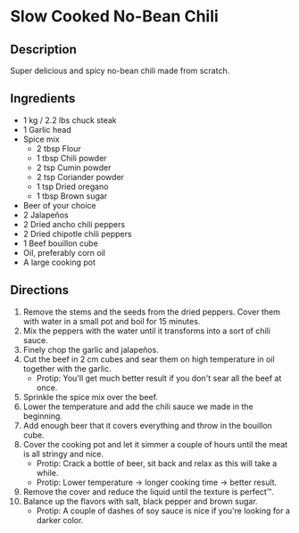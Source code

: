 Slow Cooked No-Bean Chili
===

## Description

Super delicious and spicy no-bean chili made from scratch.

## Ingredients
* 1 kg / 2.2 lbs chuck steak
* 1 Garlic head
* Spice mix
    * 2 tbsp Flour
    * 1 tbsp Chili powder
    * 2 tsp Cumin powder
    * 2 tsp Coriander powder
    * 1 tsp Dried oregano
    * 1 tbsp Brown sugar
* Beer of your choice
* 2 Jalapeños
* 2 Dried ancho chili peppers
* 2 Dried chipotle chili peppers
* 1 Beef bouillon cube
* Oil, preferably corn oil
* A large cooking pot

## Directions

1. Remove the stems and the seeds from the dried peppers. Cover them with water in a small pot and boil for 15 minutes.
1. Mix the peppers with the water until it transforms into a sort of chili sauce.
1. Finely chop the garlic and jalapeños.
1. Cut the beef in 2 cm cubes and sear them on high temperature in oil together with the garlic.
    * Protip: You'll get much better result if you don't sear all the beef at once.
1. Sprinkle the spice mix over the beef.
1. Lower the temperature and add the chili sauce we made in the beginning.
1. Add enough beer that it covers everything and throw in the bouillon cube.
1. Cover the cooking pot and let it simmer a couple of hours until the meat is all stringy and nice.
    * Protip: Crack a bottle of beer, sit back and relax as this will take a while.
    * Protip: Lower temperature → longer cooking time → better result.
1. Remove the cover and reduce the liquid until the texture is perfect™.
1. Balance up the flavors with salt, black pepper and brown sugar.
    * Protip: A couple of dashes of soy sauce is nice if you're looking for a darker color.
